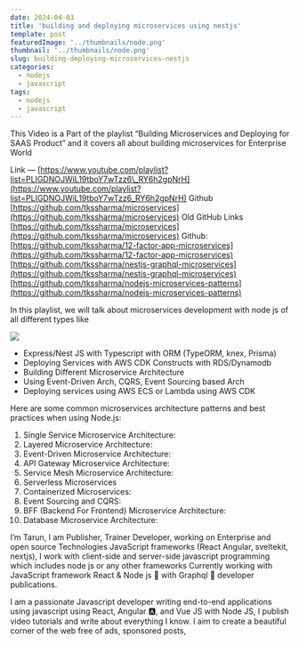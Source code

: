 ```yaml
---
date: 2024-04-03
title: 'building and deploying microservices using nestjs'
template: post
featuredImage: '../thumbnails/node.png'
thumbnail: '../thumbnails/node.png'
slug: building-deploying-microservices-nestjs
categories:
  - nodejs
  - javascript
tags:
  - nodejs
  - javascript
---
```



This Video is a Part of the playlist “Building Microservices and Deploying for SAAS Product” and it covers all about building microservices for Enterprise World

Link — [https://www.youtube.com/playlist?list=PLIGDNOJWiL19tboY7wTzz6\_RY6h2gpNrH](https://www.youtube.com/playlist?list=PLIGDNOJWiL19tboY7wTzz6_RY6h2gpNrH) Github [https://github.com/tkssharma/microservices](https://github.com/tkssharma/microservices) Old GitHub Links [https://github.com/tkssharma/microservices](https://github.com/tkssharma/microservices) Github: [https://github.com/tkssharma/12-factor-app-microservices](https://github.com/tkssharma/12-factor-app-microservices) [https://github.com/tkssharma/nestjs-graphql-microservices](https://github.com/tkssharma/nestjs-graphql-microservices) [https://github.com/tkssharma/nodejs-microservices-patterns](https://github.com/tkssharma/nodejs-microservices-patterns)

In this playlist, we will talk about microservices development with node js of all different types like

![](img/micro.jpeg)

*   Express/Nest JS with Typescript with ORM (TypeORM, knex, Prisma)
*   Deploying Services with AWS CDK Constructs with RDS/Dynamodb
*   Building Different Microservice Architecture
*   Using Event-Driven Arch, CQRS, Event Sourcing based Arch
*   Deploying services using AWS ECS or Lambda using AWS CDK

Here are some common microservices architecture patterns and best practices when using Node.js:

1.  Single Service Microservice Architecture:
2.  Layered Microservice Architecture:
3.  Event-Driven Microservice Architecture:
4.  API Gateway Microservice Architecture:
5.  Service Mesh Microservice Architecture:
6.  Serverless Microservices
7.  Containerized Microservices:
8.  Event Sourcing and CQRS:
9.  BFF (Backend For Frontend) Microservice Architecture:
10.  Database Microservice Architecture:

I’m Tarun, I am Publisher, Trainer Developer, working on Enterprise and open source Technologies JavaScript frameworks (React Angular, sveltekit, nextjs), I work with client-side and server-side javascript programming which includes node js or any other frameworks Currently working with JavaScript framework React & Node js 🚀 with Graphql 🎉 developer publications.

I am a passionate Javascript developer writing end-to-end applications using javascript using React, Angular 🅰️, and Vue JS with Node JS, I publish video tutorials and write about everything I know. I aim to create a beautiful corner of the web free of ads, sponsored posts,